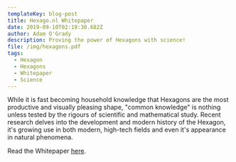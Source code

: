 ```yaml
---
templateKey: blog-post
title: Hexago.nl Whitepaper
date: 2019-09-10T02:19:30.682Z
author: Adam O'Grady
description: Proving the power of Hexagons with science!
file: /img/hexagons.pdf
tags:
  - Hexagon
  - Hexagons
  - Whitepaper
  - Science
---
```

While it is fast becoming household knowledge that Hexagons are the most productive and visually pleasing shape, "common knowledge" is nothing unless tested by the rigours of scientific and mathematical study. Recent research delves into the development and modern history of the Hexagon, it's growing use in both modern, high-tech fields and even it's appearance in natural phenomena. 



Read the Whitepaper [here](< /img/hexagons.>).
